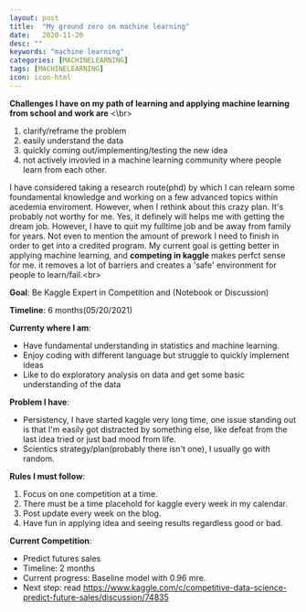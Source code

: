 ```yaml
---
layout: post
title:  "My ground zero on machine learning"
date:   2020-11-20
desc: ""
keywords: "machine learning"
categories: [MACHINELEARNING]
tags: [MACHINELEARNING]
icon: icon-html
---
```


__Challenges I have on my path of learning and applying machine learning from school and work are__ <\br>
1. clarify/reframe the problem
2. easily understand the data
3. quickly coming out/implementing/testing the new idea
4. not actively invovled in a machine learning community where people learn from each other.

I have considered taking a research route(phd) by which I can relearn some foundamental knowledge and working on a few advanced topics within acedemia enviroment. However, when I rethink about this crazy plan. It's probably not worthy for me. Yes, it definely will helps me with getting the dream job. However, I have to quit my fulltime job and be away from family for years. Not even to mention the amount of prework I need to finish in order to get into a credited program. My current goal is getting better in applying machine learning, and __competing in kaggle__ makes perfct sense for me. it removes a lot of barriers and creates a 'safe' environment for people to learn/fail.<br\>

__Goal__: Be Kaggle Expert in Competition and (Notebook or Discussion)

__Timeline__: 6 months(05/20/2021)

__Currenty where I am__: 
* Have fundamental understanding in statistics and machine learning.
* Enjoy coding with different language but struggle to quickly implement ideas
* Like to do exploratory analysis on data and get some basic understanding of the data

__Problem I have__:
* Persistency, I have started kaggle very long time, one issue standing out is that I'm easily got distracted by something else, like defeat from the last idea tried or just bad mood from life.
* Scientics strategy/plan(probably there isn't one), I usually go with random.

__Rules I must follow__:
1. Focus on one competition at a time.
2. There must be a time placehold for kaggle every week in my calendar.
3. Post update every week on the blog.
4. Have fun in applying idea and seeing results regardless good or bad.

__Current Competition__:
* Predict futures sales
* Timeline: 2 months
* Current progress: Baseline model with 0.96 mre.
* Next step: read https://www.kaggle.com/c/competitive-data-science-predict-future-sales/discussion/74835
